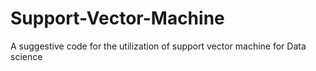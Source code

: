 # Support-Vector-Machine
A suggestive code for the utilization of support vector machine for Data science
